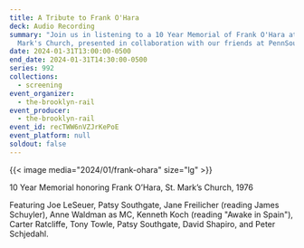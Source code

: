 ```yaml
---
title: A Tribute to Frank O'Hara
deck: Audio Recording
summary: "Join us in listening to a 10 Year Memorial of Frank O'Hara at St.
  Mark's Church, presented in collaboration with our friends at PennSound. "
date: 2024-01-31T13:00:00-0500
end_date: 2024-01-31T14:30:00-0500
series: 992
collections:
  - screening
event_organizer:
  - the-brooklyn-rail
event_producer:
  - the-brooklyn-rail
event_id: recTWW6nVZJrKePoE
event_platform: null
soldout: false
---
```

{{< image media="2024/01/frank-ohara" size="lg" >}}

10 Year Memorial honoring Frank O’Hara, St. Mark’s Church, 1976 

Featuring Joe LeSeuer, Patsy Southgate, Jane Freilicher (reading James Schuyler), Anne Waldman as MC, Kenneth Koch (reading "Awake in Spain"), Carter Ratcliffe, Tony Towle, Patsy Southgate, David Shapiro, and Peter Schjedahl.